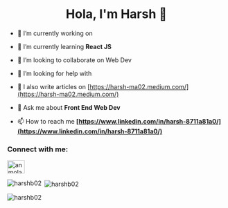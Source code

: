 <h1 align="center"> Hola, I'm Harsh 👋</h1>

- 🔭 I’m currently working on 

- 🌱 I’m currently learning **React JS**

- 👯 I’m looking to collaborate on Web Dev

- 🤝 I’m looking for help with 

- 📝 I also write articles on [https://harsh-ma02.medium.com/](https://harsh-ma02.medium.com/)

- 💬 Ask me about **Front End Web Dev**

- 📫 How to reach me **[https://www.linkedin.com/in/harsh-8711a81a0/](https://www.linkedin.com/in/harsh-8711a81a0/)**


<h3 align="left">Connect with me:</h3>
<p align="left">
<a href="https://www.linkedin.com/in/harsh-8711a81a0/" target="blank"><img align="center" src="https://www.fpsa.org/wp-content/uploads/linkedin-logo-copy.png" alt="anmolarora1/" height="30" width="40" /></a>
</p>




<p><img align="left" src="https://github-readme-stats.vercel.app/api/top-langs?username=harshb02&show_icons=true&locale=en&layout=compact" alt="harshb02" /></p>

<p>&nbsp;<img align="center" src="https://github-readme-stats.vercel.app/api?username=harshb02&show_icons=true&locale=en" alt="harshb02" /></p>



<p><img align="center" src="https://github-readme-streak-stats.herokuapp.com/?user=harshb02&" alt="harshb02" /></p>
